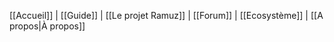 [[Accueil]]  |  [[Guide]]  |  [[Le projet Ramuz]]  |  [[Forum]]  |  [[Ecosystème]]  |  [[A propos|À propos]]  
